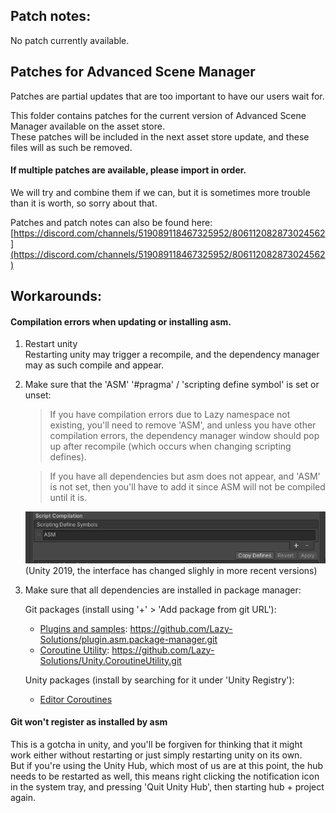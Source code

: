 ## Patch notes:
No patch currently available.

## Patches for Advanced Scene Manager

Patches are partial updates that are too important to have our users wait for.

This folder contains patches for the current version of Advanced Scene Manager available on the asset store.\
These patches will be included in the next asset store update, and these files will as such be removed.

#### If multiple patches are available, please import in order.
We will try and combine them if we can, but it is sometimes more trouble than it is worth, so sorry about that.

Patches and patch notes can also be found here:\
[https://discord.com/channels/519089118467325952/806112082873024562](https://discord.com/channels/519089118467325952/806112082873024562)

## Workarounds:
 #### Compilation errors when updating or installing asm.
 
1. Restart unity\
   Restarting unity may trigger a recompile, and the dependency manager may as such compile and appear.
 
2. Make sure that the 'ASM' '#pragma' / 'scripting define symbol' is set or unset:
    
    > If you have compilation errors due to Lazy namespace not existing, you'll need to remove 'ASM', and unless you have other compilation errors, the dependency manager window should pop up after recompile (which occurs when changing scripting defines).
    
    > If you have all dependencies but asm does not appear, and 'ASM' is not set, then you'll have to add it since ASM will not be compiled until it is.
    
    ![](https://raw.githubusercontent.com/Lazy-Solutions/AdvancedSceneManager/main/docs/image/scripting%20define%20symbols.png)\
    (Unity 2019, the interface has changed slighly in more recent versions)
    
3. Make sure that all dependencies are installed in package manager:
 
     Git packages (install using '+' > 'Add package from git URL'):

      * [Plugins and samples](https://github.com/Lazy-Solutions/plugin.asm.package-manager): https://github.com/Lazy-Solutions/plugin.asm.package-manager.git
      * [Coroutine Utility](https://github.com/Lazy-Solutions/Unity.CoroutineUtility): https://github.com/Lazy-Solutions/Unity.CoroutineUtility.git
   
      Unity packages (install by searching for it under 'Unity Registry'):

      * [Editor Coroutines](https://docs.unity3d.com/Manual/com.unity.editorcoroutines.html)
    
 #### Git won't register as installed by asm
 This is a gotcha in unity, and you'll be forgiven for thinking that it might work either without restarting or just simply restarting unity on its own.\
 But if you're using the Unity Hub, which most of us are at this point, the hub needs to be restarted as well, this means right clicking the notification icon in the system tray, and pressing 'Quit Unity Hub', then starting hub + project again.
